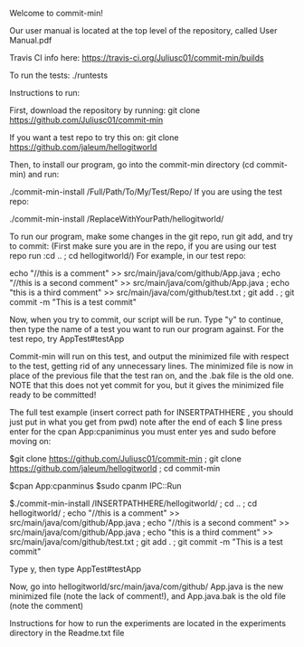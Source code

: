 Welcome to commit-min!

Our user manual is located at the top level of the repository, called User Manual.pdf

Travis CI info here: https://travis-ci.org/Juliusc01/commit-min/builds

To run the tests: ./runtests

Instructions to run:

First, download the repository by running:
git clone https://github.com/Juliusc01/commit-min

If you want a test repo to try this on:
git clone https://github.com/jaleum/hellogitworld

Then, to install our program, go into the commit-min directory (cd commit-min) and run:

./commit-min-install /Full/Path/To/My/Test/Repo/
If you are using the test repo:

./commit-min-install /ReplaceWithYourPath/hellogitworld/

To run our program, make some changes in the git repo, run git add, and try to commit:
(First make sure you are in the repo, if you are using our test repo run :cd .. ; cd hellogitworld/)
For example, in our test repo:

echo "//this is a comment" >> src/main/java/com/github/App.java ; echo "//this is a second comment" >> src/main/java/com/github/App.java ; echo "this is a third comment" >> src/main/java/com/github/test.txt ; git add . ; git commit -m "This is a test commit"

Now, when you try to commit, our script will be run.
Type "y" to continue, then type the name of a test you want to run our program against.
For the test repo, try 
AppTest#testApp

Commit-min will run on this test, and output the minimized file with respect to the test, getting rid of any unnecessary lines.
The minimized file is now in place of the previous file that the test ran on, and the .bak file is the old one. NOTE that this does not yet commit for you, but it gives the minimized file ready to be committed!

The full test example (insert correct path for INSERTPATHHERE , you should just put in what you get from pwd)
note after the end of each $ line press enter
for the cpan App:cpaniminus you must enter yes and sudo before moving on:

$git clone https://github.com/Juliusc01/commit-min ; git clone https://github.com/jaleum/hellogitworld ; cd commit-min

$cpan App:cpanminus
$sudo cpanm IPC::Run


$./commit-min-install /INSERTPATHHERE/hellogitworld/ ; cd .. ; cd hellogitworld/ ; echo "//this is a comment" >> src/main/java/com/github/App.java ; echo "//this is a second comment" >> src/main/java/com/github/App.java ; echo "this is a third comment" >> src/main/java/com/github/test.txt ; git add . ; git commit -m "This is a test commit"

Type y, then type AppTest#testApp

Now, go into hellogitworld/src/main/java/com/github/
App.java is the new minimized file (note the lack of comment!), and App.java.bak is the old file (note the comment)

Instructions for how to run the experiments are located in the experiments directory in the Readme.txt file
